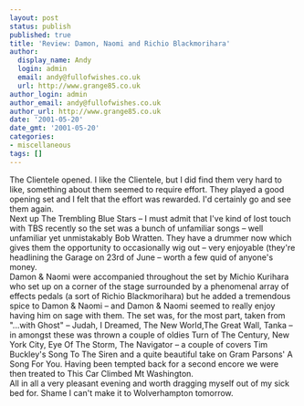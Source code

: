```yaml
---
layout: post
status: publish
published: true
title: 'Review: Damon, Naomi and Richio Blackmorihara'
author:
  display_name: Andy
  login: admin
  email: andy@fullofwishes.co.uk
  url: http://www.grange85.co.uk
author_login: admin
author_email: andy@fullofwishes.co.uk
author_url: http://www.grange85.co.uk
date: '2001-05-20'
date_gmt: '2001-05-20'
categories:
- miscellaneous
tags: []
---
```

<p>The Clientele opened. I like the Clientele, but I did find them very hard to like, something about them seemed to require effort. They played a good opening set and I felt that the effort was rewarded. I'd certainly go and see them again.<br />Next up The Trembling Blue Stars – I must admit that I've kind of lost touch with TBS recently so the set was a bunch of unfamiliar songs – well unfamiliar yet unmistakably Bob Wratten. They have a drummer now which gives them the opportunity to occasionally wig out – very enjoyable (they're headlining the Garage on 23rd of June – worth a few quid of anyone's money.<br />Damon & Naomi were accompanied throughout the set by Michio Kurihara who set up on a corner of the stage surrounded by a phenomenal array of effects pedals (a sort of Richio Blackmorihara) but he added a tremendous spice to Damon & Naomi – and Damon & Naomi seemed to really enjoy having him on sage with them. The set was, for the most part, taken from "...with Ghost" – Judah, I Dreamed, The New World,The Great Wall, Tanka – in amongst these was thrown a couple of oldies Turn of The Century, New York City, Eye Of The Storm, The Navigator – a couple of covers Tim Buckley's Song To The Siren and a quite beautiful take on Gram Parsons' A Song For You. Having been tempted back for a second encore we were then treated to This Car Climbed Mt Washington.<br />All in all a very pleasant evening and worth dragging myself out of my sick bed for. Shame I can't make it to Wolverhampton tomorrow.</p>
